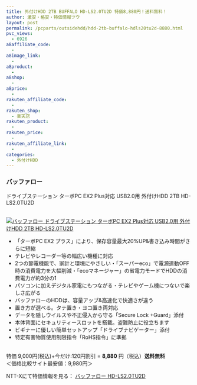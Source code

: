 ```yaml
---
title: 外付けHDD 2TB BUFFALO HD-LS2.0TU2D 特価8,880円！送料無料！
author: 激安・格安・特価情報ツウ
layout: post
permalink: /pcparts/outsidehdd/hdd-2tb-buffalo-hdls20tu2d-8880.html
pvc_views:
  - 6926
a8affiliate_code:
  - 
a8image_link:
  - 
a8product:
  - 
a8shop:
  - 
a8price:
  - 
rakuten_affiliate_code:
  - 
rakuten_shop:
  - 楽天店
rakuten_product:
  - 
rakuten_price:
  - 
rakuten_affiliate_link:
  - 
categories:
  - 外付けHDD
---
```

### バッファロー  
ドライブステーション ターボPC EX2 Plus対応 USB2.0用 外付けHDD 2TB HD-LS2.0TU2D

<div class="img-bg2 img_L">
  <a href="http://px.a8.net/svt/ejp?a8mat=ZYP6S+8IMA3E+S1Q+BWGDT&#038;a8ejpredirect=http://nttxstore.jp/_II_ME14315475" target="_blank"><br /> <img border="0" alt="バッファロー ドライブステーション ターボPC EX2 Plus対応 USB2.0用 外付けHDD 2TB HD-LS2.0TU2D" src="http://i1.wp.com/image.nttxstore.jp/l2_images/M/ME/ME14315475.jpg?w=120" data-recalc-dims="1" /></a>
</div>

<!--more-->

  * 「ターボPC EX2 プラス」により、保存容量最大20%UP&#038;書き込み時間がさらに短縮
  * テレビやレコーダー等の幅広い機種に対応
  * 2つの節電機能で、家計と環境にやさしい・「スーパーeco」で電源連動OFF時の消費電力を大幅削減・「ecoマネージャー」の省電力モードでHDDの消費電力が約3分の1
  * パソコンに加えデジタル家電にもつながる・テレビやゲーム機につないで楽しさ広がる
  * バッファローのHDDは、容量アップ&#038;高速化で快適さが違う
  * 置き方が選べる。タテ置き・ヨコ置き両対応
  * データを隠しウイルスや不正侵入から守る「Secure Lock +Guard」添付
  * 本体背面にセキュリティースロットを搭載。盗難防止に役立ちます
  * ビギナーに優しい簡単セットアップ「ドライブナビゲーター」添付
  * 特定有害物質使用制限指令「RoHS指令」に準拠

<br clear="all" />特価 9,000円(税込)+今だけ:120円割引 = <span class="tokka-price"><strong>8,880</strong></span> 円（税込）**送料無料**  
＜価格比較サイト最安値：9,980円＞  
  
NTT-Xにて特価情報を見る： <span class="fs150p"><a href="http://px.a8.net/svt/ejp?a8mat=ZYP6S+8IMA3E+S1Q+BWGDT&#038;a8ejpredirect=http://nttxstore.jp/_II_ME14315475" target="_blank">バッファロー HD-LS2.0TU2D</a></span>